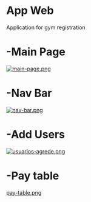 # App Web

Application for gym registration

-Main Page
============= 
[![main-page.png](https://i.postimg.cc/Px9JzdZ1/main-page.png)](https://postimg.cc/njKnnb3L)

-Nav Bar
============= 
[![nav-bar.png](https://i.postimg.cc/kXxGK35t/nav-bar.png)](https://postimg.cc/SJxmbPCy)

-Add Users
============= 
[![usuarios-agrede.png](https://i.postimg.cc/28f8zcxj/usuarios-agrede.png)](https://postimg.cc/CdmV74t9)

-Pay table
============= 
[pay-table.png](https://postimg.cc/Mn05093Q)
